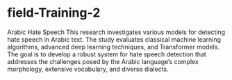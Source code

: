 # field-Training-2
Arabic Hate Speech
This research investigates various models for detecting hate speech in Arabic text. The study evaluates classical machine learning algorithms, advanced deep learning techniques, and Transformer models. The goal is to develop a robust system for hate speech detection that addresses the challenges posed by the Arabic language’s complex morphology, extensive vocabulary, and diverse dialects.
